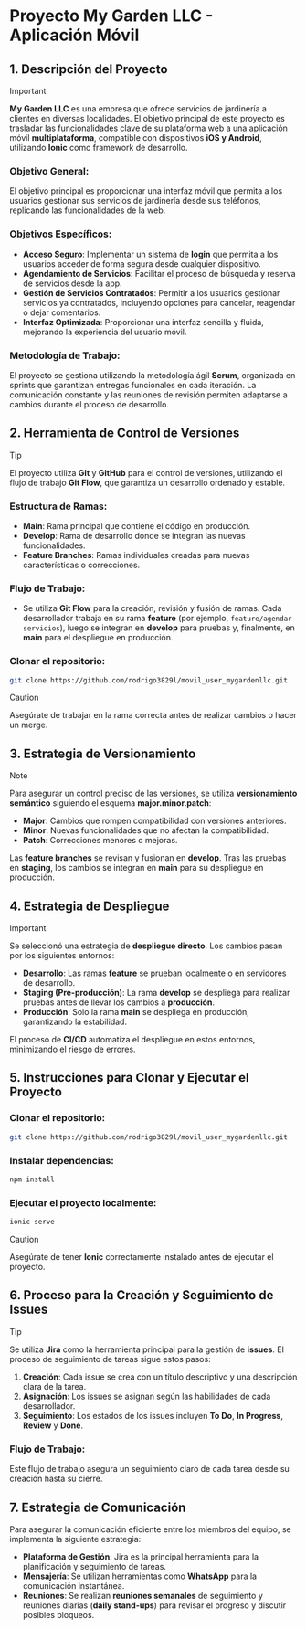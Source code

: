 # Proyecto My Garden LLC - Aplicación Móvil

## 1. Descripción del Proyecto

>[!IMPORTANT]  
**My Garden LLC** es una empresa que ofrece servicios de jardinería a clientes en diversas localidades. El objetivo principal de este proyecto es trasladar las funcionalidades clave de su plataforma web a una aplicación móvil **multiplataforma**, compatible con dispositivos **iOS y Android**, utilizando **Ionic** como framework de desarrollo.

### Objetivo General:
El objetivo principal es proporcionar una interfaz móvil que permita a los usuarios gestionar sus servicios de jardinería desde sus teléfonos, replicando las funcionalidades de la web.

### Objetivos Específicos:
- **Acceso Seguro**: Implementar un sistema de **login** que permita a los usuarios acceder de forma segura desde cualquier dispositivo.
- **Agendamiento de Servicios**: Facilitar el proceso de búsqueda y reserva de servicios desde la app.
- **Gestión de Servicios Contratados**: Permitir a los usuarios gestionar servicios ya contratados, incluyendo opciones para cancelar, reagendar o dejar comentarios.
- **Interfaz Optimizada**: Proporcionar una interfaz sencilla y fluida, mejorando la experiencia del usuario móvil.

### Metodología de Trabajo:
El proyecto se gestiona utilizando la metodología ágil **Scrum**, organizada en sprints que garantizan entregas funcionales en cada iteración. La comunicación constante y las reuniones de revisión permiten adaptarse a cambios durante el proceso de desarrollo.

## 2. Herramienta de Control de Versiones

>[!TIP]  
El proyecto utiliza **Git** y **GitHub** para el control de versiones, utilizando el flujo de trabajo **Git Flow**, que garantiza un desarrollo ordenado y estable.

### Estructura de Ramas:
- **Main**: Rama principal que contiene el código en producción.
- **Develop**: Rama de desarrollo donde se integran las nuevas funcionalidades.
- **Feature Branches**: Ramas individuales creadas para nuevas características o correcciones.

### Flujo de Trabajo:
- Se utiliza **Git Flow** para la creación, revisión y fusión de ramas. Cada desarrollador trabaja en su rama **feature** (por ejemplo, `feature/agendar-servicios`), luego se integran en **develop** para pruebas y, finalmente, en **main** para el despliegue en producción.

### Clonar el repositorio:
```bash
git clone https://github.com/rodrigo3829l/movil_user_mygardenllc.git
```
>[!CAUTION]  
Asegúrate de trabajar en la rama correcta antes de realizar cambios o hacer un merge.

## 3. Estrategia de Versionamiento

>[!NOTE]  
Para asegurar un control preciso de las versiones, se utiliza **versionamiento semántico** siguiendo el esquema **major.minor.patch**:

- **Major**: Cambios que rompen compatibilidad con versiones anteriores.
- **Minor**: Nuevas funcionalidades que no afectan la compatibilidad.
- **Patch**: Correcciones menores o mejoras.

Las **feature branches** se revisan y fusionan en **develop**. Tras las pruebas en **staging**, los cambios se integran en **main** para su despliegue en producción.

## 4. Estrategia de Despliegue

>[!IMPORTANT]  
Se seleccionó una estrategia de **despliegue directo**. Los cambios pasan por los siguientes entornos:

- **Desarrollo**: Las ramas **feature** se prueban localmente o en servidores de desarrollo.
- **Staging (Pre-producción)**: La rama **develop** se despliega para realizar pruebas antes de llevar los cambios a **producción**.
- **Producción**: Solo la rama **main** se despliega en producción, garantizando la estabilidad.

El proceso de **CI/CD** automatiza el despliegue en estos entornos, minimizando el riesgo de errores.

## 5. Instrucciones para Clonar y Ejecutar el Proyecto

### Clonar el repositorio:
```bash
git clone https://github.com/rodrigo3829l/movil_user_mygardenllc.git
```

### Instalar dependencias:
```bash
npm install
```

### Ejecutar el proyecto localmente:
```bash
ionic serve
```
>[!CAUTION]  
Asegúrate de tener **Ionic** correctamente instalado antes de ejecutar el proyecto.

## 6. Proceso para la Creación y Seguimiento de Issues

>[!TIP]  
Se utiliza **Jira** como la herramienta principal para la gestión de **issues**. El proceso de seguimiento de tareas sigue estos pasos:

1. **Creación**: Cada issue se crea con un título descriptivo y una descripción clara de la tarea.
2. **Asignación**: Los issues se asignan según las habilidades de cada desarrollador.
3. **Seguimiento**: Los estados de los issues incluyen **To Do**, **In Progress**, **Review** y **Done**.

### Flujo de Trabajo:
Este flujo de trabajo asegura un seguimiento claro de cada tarea desde su creación hasta su cierre.

## 7. Estrategia de Comunicación

Para asegurar la comunicación eficiente entre los miembros del equipo, se implementa la siguiente estrategia:

- **Plataforma de Gestión**: Jira es la principal herramienta para la planificación y seguimiento de tareas.
- **Mensajería**: Se utilizan herramientas como **WhatsApp** para la comunicación instantánea.
- **Reuniones**: Se realizan **reuniones semanales** de seguimiento y reuniones diarias (**daily stand-ups**) para revisar el progreso y discutir posibles bloqueos.

